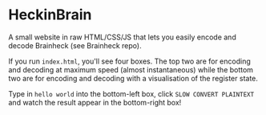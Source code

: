 # HeckinBrain
A small website in raw HTML/CSS/JS that lets you easily encode and decode Brainheck (see Brainheck repo).

If you run `index.html`, you'll see four boxes. The top two are for encoding and decoding at maximum speed (almost instantaneous) while the bottom two are for encoding and decoding with a visualisation of the register state.

Type in `hello world` into the bottom-left box, click `SLOW CONVERT PLAINTEXT` and watch the result appear in the bottom-right box!